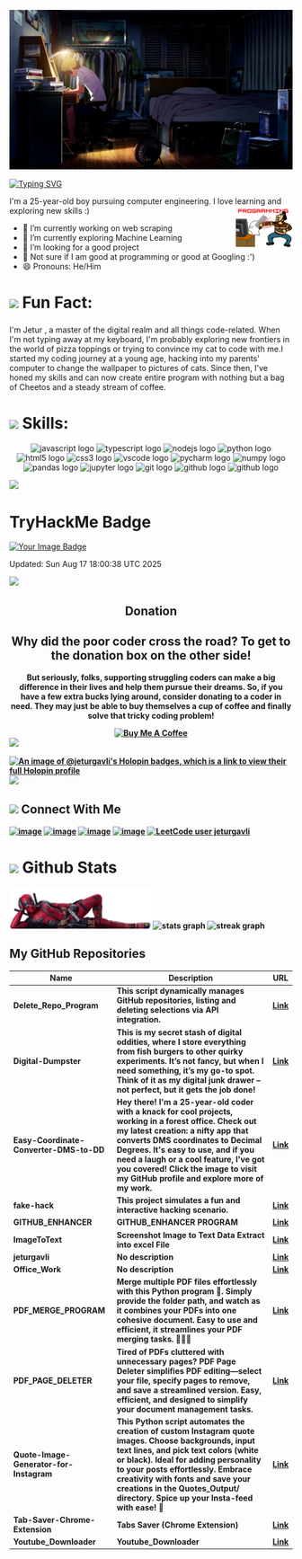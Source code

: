 ![MasterHead](https://raw.githubusercontent.com/jeturgavli/jeturgavli/main/Covers/JPG/01.jpg)

[![Typing SVG](https://readme-typing-svg.herokuapp.com?font=Fira+Code&weight=500&size=25&duration=2000&pause=1000&color=FF0071&width=435&lines=Jetur+Gavli;I+am+a+coder;Ai+%7C+Scripting+%7C+Website)](https://git.io/typing-svg)


I'm a 25-year-old boy pursuing computer engineering. I love learning and exploring new skills :)
<img width="20%" align="right" style="padding-left : -100%"  src="https://raw.githubusercontent.com/jeturgavli/jeturgavli/main/Media/02.gif" />

- 🔭 I’m currently working on web scraping
- 🌱 I’m currently exploring Machine Learning
- 🤔 I’m looking for a good project
- 💬 Not sure if I am good at programming or good at Googling :')
- 😄 Pronouns: He/Him

<h1 align="left"> <img src="https://media.giphy.com/media/hvRJCLFzcasrR4ia7z/giphy.gif" width="25"" width="25"> <b> Fun Fact:</b> </h1>

###

<p align="left">I'm Jetur , a master of the digital realm and all things code-related. When I'm not typing away at my keyboard, I'm probably exploring new frontiers in the world of pizza toppings or trying to convince my cat to code with me.I started my coding journey at a young age, hacking into my parents' computer to change the wallpaper to pictures of cats. Since then, I've honed my skills and can now create entire program with nothing but a bag of Cheetos and a steady stream of coffee.</p>

###

<h1 align="left"> <img src="https://media2.giphy.com/media/QssGEmpkyEOhBCb7e1/giphy.gif?cid=ecf05e47a0n3gi1bfqntqmob8g9aid1oyj2wr3ds3mg700bl&rid=giphy.gif" width="25"> <b> Skills:</b></h1>

<div align="center">
  <img src="https://cdn.jsdelivr.net/gh/devicons/devicon/icons/javascript/javascript-original.svg" height="40" width="52" alt="javascript logo"  />
  <img src="https://cdn.jsdelivr.net/gh/devicons/devicon/icons/typescript/typescript-original.svg" height="40" width="52" alt="typescript logo"  />
  <img src="https://cdn.jsdelivr.net/gh/devicons/devicon/icons/nodejs/nodejs-original.svg" height="40" width="52" alt="nodejs logo"  />
  <img src="https://cdn.jsdelivr.net/gh/devicons/devicon/icons/python/python-original.svg" height="40" width="52" alt="python logo"  />
  <img src="https://cdn.jsdelivr.net/gh/devicons/devicon/icons/html5/html5-original.svg" height="40" width="52" alt="html5 logo"  />
  <img src="https://cdn.jsdelivr.net/gh/devicons/devicon/icons/css3/css3-original.svg" height="40" width="52" alt="css3 logo"  />
  <img src="https://cdn.jsdelivr.net/gh/devicons/devicon/icons/vscode/vscode-original.svg" height="40" width="52" alt="vscode logo"  />
  <img src="https://cdn.jsdelivr.net/gh/devicons/devicon/icons/pycharm/pycharm-original.svg" height="40" width="52" alt="pycharm logo"  />
  <img src="https://cdn.jsdelivr.net/gh/devicons/devicon/icons/numpy/numpy-original.svg" height="40" width="52" alt="numpy logo"  />
  <img src="https://cdn.jsdelivr.net/gh/devicons/devicon/icons/pandas/pandas-original.svg" height="40" width="52" alt="pandas logo"  />
  <img src="https://cdn.jsdelivr.net/gh/devicons/devicon/icons/jupyter/jupyter-original.svg" height="40" width="52" alt="jupyter logo"  />
  <img src="https://cdn.jsdelivr.net/gh/devicons/devicon/icons/git/git-original.svg" height="40" width="52" alt="git logo"  />
  <img src="https://cdn.jsdelivr.net/gh/devicons/devicon/icons/github/github-original.svg" height="40" width="52" alt="github logo"  />
  <img src="https://cdn.jsdelivr.net/gh/devicons/devicon/icons/linux/linux-original.svg" height="40" width="52" alt="github logo"  />
</div>

<img src="https://user-images.githubusercontent.com/73097560/115834477-dbab4500-a447-11eb-908a-139a6edaec5c.gif"></a>

# TryHackMe Badge

<p align="LEFT">
  <a href="https://tryhackme.com/p/jeturgavli">
    <img src="https://tryhackme-badges.s3.amazonaws.com/jeturgavli.png?t=0" alt="Your Image Badge" />
  </a>
</p>

<!--badge-update--> Updated: Sun Aug 17 18:00:38 UTC 2025

<img src="https://user-images.githubusercontent.com/73097560/115834477-dbab4500-a447-11eb-908a-139a6edaec5c.gif"></a>

<h2 align="center"><b>Donation<b></h2>
<h2 align="center">Why did the poor coder cross the road? To get to the donation box on the other side!</h2>
<p align="center">But seriously, folks, supporting struggling coders can make a big difference in their lives and help them pursue their dreams. So, if you have a few extra bucks lying around, consider donating to a coder in need. They may just be able to buy themselves a cup of coffee and finally solve that tricky coding problem!
</p>
<div align="center">
<a href="https://www.buymeacoffee.com/jeturgavli" target="_blank"><img src="https://cdn.buymeacoffee.com/buttons/v2/default-yellow.png" alt="Buy Me A Coffee" width="150"></a>
</div>
<img src="https://user-images.githubusercontent.com/73097560/115834477-dbab4500-a447-11eb-908a-139a6edaec5c.gif"></a>

<div align="left">

[![An image of @jeturgavli's Holopin badges, which is a link to view their full Holopin profile](https://holopin.me/jeturgavli)](https://holopin.io/@jeturgavli)
<img src="https://user-images.githubusercontent.com/73097560/115834477-dbab4500-a447-11eb-908a-139a6edaec5c.gif"></a>

<h2> <img src="https://media0.giphy.com/media/LOnt6uqjD9OexmQJRB/giphy.gif?cid=ecf05e47ifafkcs6qc73j85iclmrawubddbv7ksbitxwtasp&ep=v1_stickers_search&rid=giphy.gif&ct=g" width="30"> <b> Connect With Me <b> </h2>
<div align="left">

[![image](https://img.shields.io/badge/LinkedIn-0077B5?style=for-the-badge&logo=linkedin&logoColor=white)](https://in.linkedin.com/in/jeturgavli)
[![image](https://img.shields.io/badge/Instagram-E4405F?style=for-the-badge&logo=instagram&logoColor=white)](https://www.instagram.com/jetur_gavli_302)
[![image](https://img.shields.io/badge/Twitter-1DA1F2?style=for-the-badge&logo=twitter&logoColor=white)](https://twitter.com/jetur_gavli_23)
[![image](https://img.shields.io/badge/Gmail-D14836?style=for-the-badge&logo=gmail&logoColor=white)](mailto:jeturgavli1in1@gmail.com)
[![LeetCode user jeturgavli](https://img.shields.io/badge/dynamic/json?style=for-the-badge&labelColor=black&color=%23ffa116&label=Solved&query=solvedOverTotal&url=https%3A%2F%2Fleetcode-badge.vercel.app%2Fapi%2Fusers%2Fjeturgavli&logo=leetcode&logoColor=yellow)](https://leetcode.com/jeturgavli/)

</div>

<h1 align="left"> <img src="https://media0.giphy.com/media/cj87CxfRtrUifF3Ryk/giphy.gif?cid=ecf05e47lx1thg8e61tjqfpr4zemby622so2pa1j3sqcsbxp&ep=v1_stickers_search&rid=giphy.gif&ct=s" width="25"> Github Stats </h1>
<div align="left">

  <img src="Media/Deadpool.png" alt="Scaled Up" class="scaled-image" style="max-width: 50%;">

  <img src="https://github-readme-stats.vercel.app/api?username=jeturgavli&hide_title=false&hide_rank=false&show_icons=true&include_all_commits=true&count_private=true&disable_animations=false&theme=radical&locale=en&hide_border=true&order=1" height="150" alt="stats graph"  />
  <!-- 
  <img src="https://github-readme-stats.vercel.app/api/top-langs?username=jeturgavli&locale=en&hide_title=false&layout=default &card_width=320&langs_count=5&theme=radical&hide_border=true&order=2" height="150" alt="languages graph"  />
   -->
  <img src="https://streak-stats.demolab.com?user=jeturgavli&locale=en&mode=daily&theme=radical&hide_border=true&border_radius=5&order=3" height="150" alt="streak graph"  />
</div>

## My GitHub Repositories

<!-- REPOS-START -->
| Name | Description | URL |
|------|-------------|-----|
| Delete_Repo_Program | This script dynamically manages GitHub repositories, listing and deleting selections via API integration. | [Link](https://github.com/jeturgavli/Delete_Repo_Program) |
| Digital-Dumpster | This is my secret stash of digital oddities, where I store everything from fish burgers to other quirky experiments. It’s not fancy, but when I need something, it’s my go-to spot. Think of it as my digital junk drawer – not perfect, but it gets the job done! | [Link](https://github.com/jeturgavli/Digital-Dumpster) |
| Easy-Coordinate-Converter-DMS-to-DD | Hey there! I'm a 25-year-old coder with a knack for cool projects, working in a forest office. Check out my latest creation: a nifty app that converts DMS coordinates to Decimal Degrees. It's easy to use, and if you need a laugh or a cool feature, I've got you covered! Click the image to visit my GitHub profile and explore more of my work. | [Link](https://github.com/jeturgavli/Easy-Coordinate-Converter-DMS-to-DD) |
| fake-hack | This project simulates a fun and interactive hacking scenario. | [Link](https://github.com/jeturgavli/fake-hack) |
| GITHUB_ENHANCER | GITHUB_ENHANCER PROGRAM | [Link](https://github.com/jeturgavli/GITHUB_ENHANCER) |
| ImageToText | Screenshot Image to Text Data Extract into excel File | [Link](https://github.com/jeturgavli/ImageToText) |
| jeturgavli | No description | [Link](https://github.com/jeturgavli/jeturgavli) |
| Office_Work | No description | [Link](https://github.com/jeturgavli/Office_Work) |
| PDF_MERGE_PROGRAM | Merge multiple PDF files effortlessly with this Python program 📎. Simply provide the folder path, and watch as it combines your PDFs into one cohesive document. Easy to use and efficient, it streamlines your PDF merging tasks. 🚀🐍😎 | [Link](https://github.com/jeturgavli/PDF_MERGE_PROGRAM) |
| PDF_PAGE_DELETER | Tired of PDFs cluttered with unnecessary pages? PDF Page Deleter simplifies PDF editing—select your file, specify pages to remove, and save a streamlined version. Easy, efficient, and designed to simplify your document management tasks. | [Link](https://github.com/jeturgavli/PDF_PAGE_DELETER) |
| Quote-Image-Generator-for-Instagram | This Python script automates the creation of custom Instagram quote images. Choose backgrounds, input text lines, and pick text colors (white or black). Ideal for adding personality to your posts effortlessly. Embrace creativity with fonts and save your creations in the Quotes_Output/ directory. Spice up your Insta-feed with ease! 🎨 | [Link](https://github.com/jeturgavli/Quote-Image-Generator-for-Instagram) |
| Tab-Saver-Chrome-Extension | Tabs Saver (Chrome Extension)  | [Link](https://github.com/jeturgavli/Tab-Saver-Chrome-Extension) |
| Youtube_Downloader | Youtube_Downloader | [Link](https://github.com/jeturgavli/Youtube_Downloader) |
<!-- REPOS-END -->
